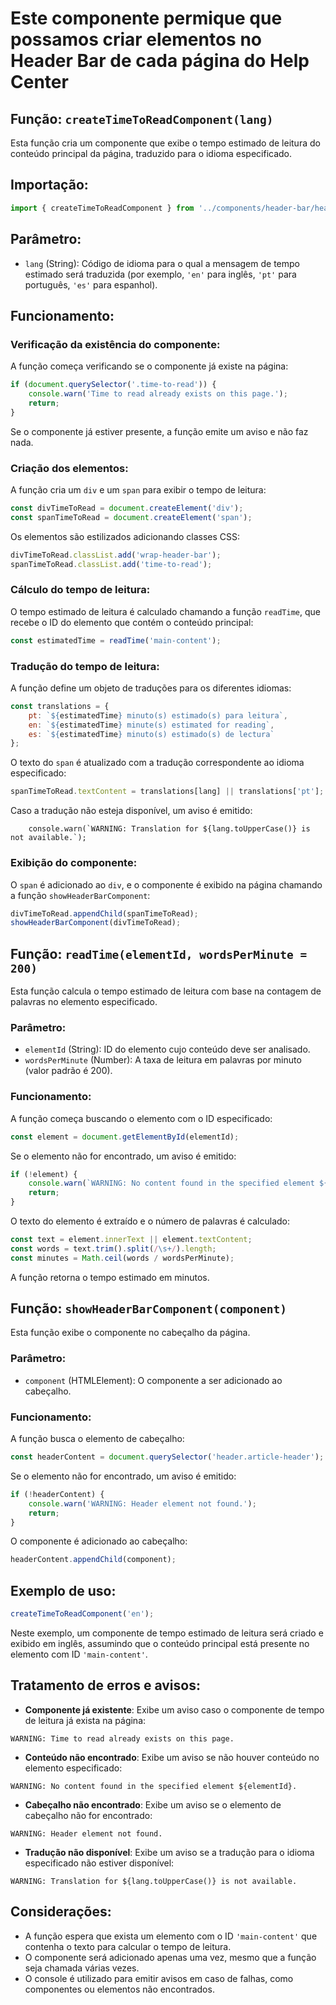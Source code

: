 # Este componente permique que possamos criar elementos no Header Bar de cada página do Help Center

## Função: `createTimeToReadComponent(lang)`

Esta função cria um componente que exibe o tempo estimado de leitura do conteúdo principal da página, traduzido para o idioma especificado.

## Importação:
```javascript
import { createTimeToReadComponent } from '../components/header-bar/header-bar';
```

## Parâmetro:
- `lang` (String): Código de idioma para o qual a mensagem de tempo estimado será traduzida (por exemplo, `'en'` para inglês, `'pt'` para português, `'es'` para espanhol).

## Funcionamento:

### Verificação da existência do componente:
A função começa verificando se o componente já existe na página:
```javascript
if (document.querySelector('.time-to-read')) {
    console.warn('Time to read already exists on this page.');
    return;
}
```

Se o componente já estiver presente, a função emite um aviso e não faz nada.

### Criação dos elementos:
A função cria um `div` e um `span` para exibir o tempo de leitura:
```javascript
const divTimeToRead = document.createElement('div');
const spanTimeToRead = document.createElement('span');
```
Os elementos são estilizados adicionando classes CSS:
```javascript
divTimeToRead.classList.add('wrap-header-bar');
spanTimeToRead.classList.add('time-to-read');
```
### Cálculo do tempo de leitura:
O tempo estimado de leitura é calculado chamando a função `readTime`, que recebe o ID do elemento que contém o conteúdo principal:
```javascript
const estimatedTime = readTime('main-content');
```

### Tradução do tempo de leitura:
A função define um objeto de traduções para os diferentes idiomas:
```javascript
const translations = {
    pt: `${estimatedTime} minuto(s) estimado(s) para leitura`,
    en: `${estimatedTime} minute(s) estimated for reading`,
    es: `${estimatedTime} minuto(s) estimado(s) de lectura`
};
```
O texto do `span` é atualizado com a tradução correspondente ao idioma especificado:
```javascript
spanTimeToRead.textContent = translations[lang] || translations['pt'];
```
Caso a tradução não esteja disponível, um aviso é emitido:

```javascriptif (!translations[lang]) {
    console.warn(`WARNING: Translation for ${lang.toUpperCase()} is not available.`);
```
### Exibição do componente:
O `span` é adicionado ao `div`, e o componente é exibido na página chamando a função `showHeaderBarComponent`:
```javascript
divTimeToRead.appendChild(spanTimeToRead);
showHeaderBarComponent(divTimeToRead);
```

## Função: `readTime(elementId, wordsPerMinute = 200)`

Esta função calcula o tempo estimado de leitura com base na contagem de palavras no elemento especificado.

### Parâmetro:
- `elementId` (String): ID do elemento cujo conteúdo deve ser analisado.
- `wordsPerMinute` (Number): A taxa de leitura em palavras por minuto (valor padrão é 200).

### Funcionamento:
A função começa buscando o elemento com o ID especificado:
```javascript
const element = document.getElementById(elementId);
```
Se o elemento não for encontrado, um aviso é emitido:
```javascript
if (!element) {
    console.warn(`WARNING: No content found in the specified element ${elementId}.`);
    return;
}
```
O texto do elemento é extraído e o número de palavras é calculado:
```javascript
const text = element.innerText || element.textContent;
const words = text.trim().split(/\s+/).length;
const minutes = Math.ceil(words / wordsPerMinute);
```
A função retorna o tempo estimado em minutos.

## Função: `showHeaderBarComponent(component)`

Esta função exibe o componente no cabeçalho da página.

### Parâmetro:
- `component` (HTMLElement): O componente a ser adicionado ao cabeçalho.

### Funcionamento:
A função busca o elemento de cabeçalho:
```javascript
const headerContent = document.querySelector('header.article-header');
```
Se o elemento não for encontrado, um aviso é emitido:
```javascript
if (!headerContent) {
    console.warn('WARNING: Header element not found.');
    return;
}
```
O componente é adicionado ao cabeçalho:
```javascript
headerContent.appendChild(component);
```
## Exemplo de uso:
```javascript
createTimeToReadComponent('en');
```
Neste exemplo, um componente de tempo estimado de leitura será criado e exibido em inglês, assumindo que o conteúdo principal está presente no elemento com ID `'main-content'`.

## Tratamento de erros e avisos:

- **Componente já existente**: Exibe um aviso caso o componente de tempo de leitura já exista na página:
```console
WARNING: Time to read already exists on this page.
```
- **Conteúdo não encontrado**: Exibe um aviso se não houver conteúdo no elemento especificado:
```console
WARNING: No content found in the specified element ${elementId}.
```
- **Cabeçalho não encontrado**: Exibe um aviso se o elemento de cabeçalho não for encontrado:
```console
WARNING: Header element not found.
```
- **Tradução não disponível**: Exibe um aviso se a tradução para o idioma especificado não estiver disponível:
```console
WARNING: Translation for ${lang.toUpperCase()} is not available.
```
## Considerações:

- A função espera que exista um elemento com o ID `'main-content'` que contenha o texto para calcular o tempo de leitura.
- O componente será adicionado apenas uma vez, mesmo que a função seja chamada várias vezes.
- O console é utilizado para emitir avisos em caso de falhas, como componentes ou elementos não encontrados.
